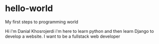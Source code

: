 # hello-world
My first steps to programming world

Hi i'm Danial Khosrojerdi
i'm here to learn python and then learn Django to develop a website.
I want to be a fullstack web developer
